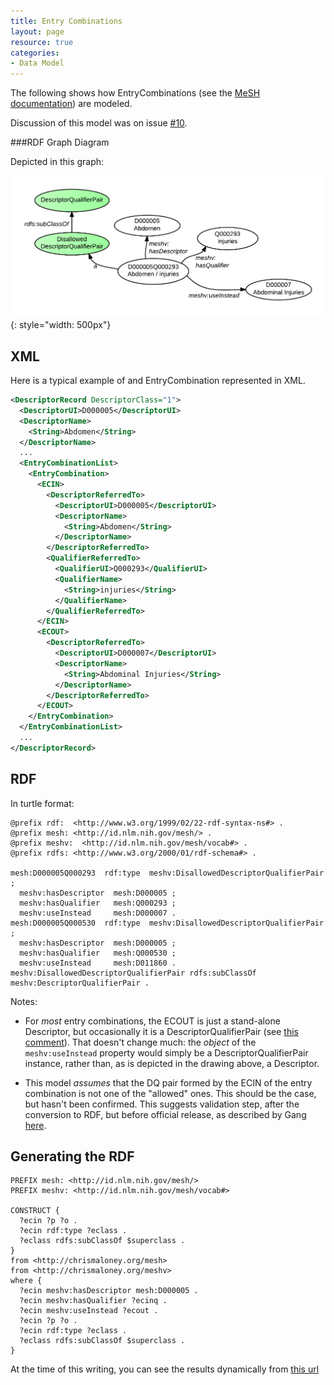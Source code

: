 ```yaml
---
title: Entry Combinations
layout: page
resource: true
categories:
- Data Model
---
```


The following shows how EntryCombinations (see the [MeSH documentation](http://www.nlm.nih.gov/mesh/xml_data_elements.html#EntryCombination)) are modeled.

Discussion of this model was on issue [#10](https://github.com/HHS/mesh-rdf/issues/10).

###RDF Graph Diagram

Depicted in this graph:

![Entry Combinations RDF Graph Diagram](images/EntryCombinations.png){: style="width: 500px"}


## XML

Here is a typical example of and EntryCombination represented in XML.

```xml
<DescriptorRecord DescriptorClass="1">
  <DescriptorUI>D000005</DescriptorUI>
  <DescriptorName>
    <String>Abdomen</String>
  </DescriptorName>
  ...
  <EntryCombinationList>
    <EntryCombination>
      <ECIN>
        <DescriptorReferredTo>
          <DescriptorUI>D000005</DescriptorUI>
          <DescriptorName>
            <String>Abdomen</String>
          </DescriptorName>
        </DescriptorReferredTo>
        <QualifierReferredTo>
          <QualifierUI>Q000293</QualifierUI>
          <QualifierName>
            <String>injuries</String>
          </QualifierName>
        </QualifierReferredTo>
      </ECIN>
      <ECOUT>
        <DescriptorReferredTo>
          <DescriptorUI>D000007</DescriptorUI>
          <DescriptorName>
            <String>Abdominal Injuries</String>
          </DescriptorName>
        </DescriptorReferredTo>
      </ECOUT>
    </EntryCombination>
  </EntryCombinationList>
  ...
</DescriptorRecord>
```

## RDF


In turtle format:

```
@prefix rdf:  <http://www.w3.org/1999/02/22-rdf-syntax-ns#> .
@prefix mesh: <http://id.nlm.nih.gov/mesh/> .
@prefix meshv:  <http://id.nlm.nih.gov/mesh/vocab#> .
@prefix rdfs: <http://www.w3.org/2000/01/rdf-schema#> .

mesh:D000005Q000293  rdf:type  meshv:DisallowedDescriptorQualifierPair ;
  meshv:hasDescriptor  mesh:D000005 ;
  meshv:hasQualifier   mesh:Q000293 ;
  meshv:useInstead     mesh:D000007 .
mesh:D000005Q000530  rdf:type  meshv:DisallowedDescriptorQualifierPair ;
  meshv:hasDescriptor  mesh:D000005 ;
  meshv:hasQualifier   mesh:Q000530 ;
  meshv:useInstead     mesh:D011860 .
meshv:DisallowedDescriptorQualifierPair rdfs:subClassOf meshv:DescriptorQualifierPair .
```

Notes:

* For *most* entry combinations, the ECOUT is just a stand-alone Descriptor, but occasionally
it is a DescriptorQualifierPair (see [this comment](https://github.com/HHS/mesh-rdf/issues/12#issuecomment-51688049)).  That doesn't change much:  the *object* of the `meshv:useInstead` property would simply be a DescriptorQualifierPair instance, rather than, as is depicted in the drawing above, a Descriptor.

* This model *assumes* that the DQ pair formed by the ECIN of the entry combination is
not one of the "allowed" ones. This should be the case, but hasn't been confirmed. This suggests validation step, after the conversion to RDF, but before official release, as described by Gang [here](https://github.com/HHS/mesh-rdf/issues/12#issuecomment-51687881).

## Generating the RDF

```sparql
PREFIX mesh: <http://id.nlm.nih.gov/mesh/>
PREFIX meshv: <http://id.nlm.nih.gov/mesh/vocab#>

CONSTRUCT {
  ?ecin ?p ?o .
  ?ecin rdf:type ?eclass .
  ?eclass rdfs:subClassOf $superclass .
}
from <http://chrismaloney.org/mesh>
from <http://chrismaloney.org/meshv>
where {
  ?ecin meshv:hasDescriptor mesh:D000005 .
  ?ecin meshv:hasQualifier ?ecinq .
  ?ecin meshv:useInstead ?ecout .
  ?ecin ?p ?o .
  ?ecin rdf:type ?eclass .
  ?eclass rdfs:subClassOf $superclass .
}
```

At the time of this writing, you can see the results dynamically from [this url](http://jatspan.org:8890/sparql?query=PREFIX%20mesh%3A%20%3Chttp%3A%2F%2Fid.nlm.nih.gov%2Fmesh%2F%3E%0APREFIX%20meshv%3A%20%3Chttp%3A%2F%2Fid.nlm.nih.gov%2Fmesh%2Fvocab%23%3E%0A%0ACONSTRUCT%20%7B%20%0A%20%20%3Fecin%20%3Fp%20%3Fo%20.%0A%20%20%3Fecin%20rdf%3Atype%20%3Feclass%20.%0A%20%20%3Feclass%20rdfs%3AsubClassOf%20%24superclass%20.%0A%7D%0Afrom%20%3Chttp%3A%2F%2Fchrismaloney.org%2Fmesh%3E%0Afrom%20%3Chttp%3A%2F%2Fchrismaloney.org%2Fmeshv%3E%0Awhere%20%7B%0A%20%20%3Fecin%20meshv%3AhasDescriptor%20mesh%3AD000005%20.%0A%20%20%3Fecin%20meshv%3AhasQualifier%20%3Fecinq%20.%0A%20%20%3Fecin%20meshv%3AuseInstead%20%3Fecout%20.%0A%20%20%3Fecin%20%3Fp%20%3Fo%20.%0A%20%20%3Fecin%20rdf%3Atype%20%3Feclass%20.%0A%20%20%3Feclass%20rdfs%3AsubClassOf%20%24superclass%20.%0A%7D&format=TURTLE)

